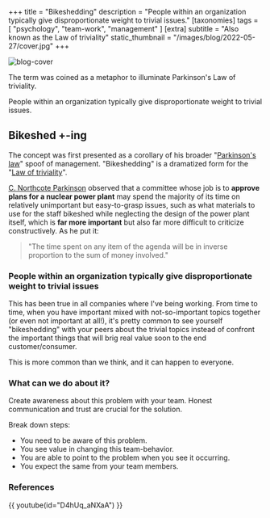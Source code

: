 +++
title = "Bikeshedding"
description = "People within an organization typically give disproportionate weight to trivial issues."
[taxonomies]
tags = [ "psychology", "team-work", "management" ]
[extra]
subtitle = "Also known as the Law of triviality"
static_thumbnail = "/images/blog/2022-05-27/cover.jpg"
+++

![blog-cover](/images/blog/2022-05-27/cover.jpg)

The term was coined as a metaphor to illuminate Parkinson's Law of triviality.

People within an organization typically give disproportionate weight to trivial issues.

<!-- more -->

## Bikeshed +-ing

The concept was first presented as a corollary of his broader "[Parkinson's law](https://en.wikipedia.org/wiki/Parkinson%27s_law)" 
spoof of management. "Bikeshedding" is a dramatized form for the "[Law of triviality](https://en.wikipedia.org/wiki/Law_of_triviality)".

[C. Northcote Parkinson](https://en.wikipedia.org/wiki/C._Northcote_Parkinson) observed that a committee whose job is to **approve plans for a nuclear power plant** may spend the majority
of its time on relatively unimportant but easy-to-grasp issues, such as what materials to use for the staff bikeshed
while neglecting the design of the power plant itself, which is **far more important** but also far more difficult to
criticize constructively. As he put it:

> "The time spent on any item of the agenda will be in inverse proportion to the sum of money involved."

### People within an organization typically give **disproportionate weight to trivial issues**

This has been true in all companies where I've being working. From time to time, when you have important mixed with 
not-so-important topics together (or even not important at all!), it's pretty common to see yourself "bikeshedding" 
with your peers about the trivial topics instead of confront the important things that will brig real value soon to 
the end customer/consumer.

This is more common than we think, and it can happen to everyone. 

### What can we do about it? 

Create awareness about this problem with your team. Honest communication and trust are crucial for the solution.

Break down steps:

- You need to be aware of this problem.
- You see value in changing this team-behavior.
- You are able to point to the problem when you see it occurring.
- You expect the same from your team members.

### References

{{ youtube(id="D4hUq_aNXaA") }}



